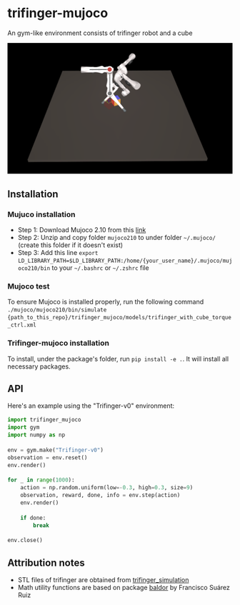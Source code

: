 # trifinger-mujoco
An gym-like environment consists of trifinger robot and a cube

![Screenshots of different (Tri)Finger robots in simulation](docs/images/trifinger.png)

## Installation

### Mujuco installation

- Step 1: Download Mujoco 2.10 from this [link](https://github.com/deepmind/mujoco/releases/download/2.1.0/mujoco210-linux-x86_64.tar.gz)
- Step 2: Unzip and copy folder `mujoco210` to under folder `~/.mujoco/` (create this folder if it doesn't exist)
- Step 3: Add this line `export LD_LIBRARY_PATH=$LD_LIBRARY_PATH:/home/{your_user_name}/.mujoco/mujoco210/bin` to your `~/.bashrc` or `~/.zshrc` file

### Mujoco test
To ensure Mujoco is installed properly, run the following command 
`./mujoco/mujoco210/bin/simulate {path_to_this_repo}/trifinger_mujoco/models/trifinger_with_cube_torque_ctrl.xml`

### Trifinger-mujoco installation
To install, under the package's folder, run `pip install -e .`. It will install all necessary packages.

## API

Here's an example using the "Trifinger-v0" environment:

```python
import trifinger_mujoco
import gym
import numpy as np

env = gym.make("Trifinger-v0")
observation = env.reset()
env.render()

for _ in range(1000):
    action = np.random.uniform(low=-0.3, high=0.3, size=9)
    observation, reward, done, info = env.step(action)
    env.render()

    if done:
        break

env.close()
```

## Attribution notes

- STL files of trifinger are obtained from [trifinger_simulation](https://github.com/open-dynamic-robot-initiative/trifinger_simulation)
- Math utility functions are based on package [baldor](https://github.com/crigroup/baldor) by Francisco Suárez Ruiz
